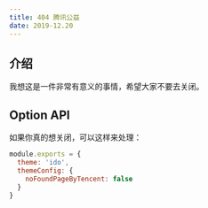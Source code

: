 ```yaml
---
title: 404 腾讯公益
date: 2019-12.20
---
```


## 介绍

我想这是一件非常有意义的事情，希望大家不要去关闭。

## Option API

如果你真的想关闭，可以这样来处理：

```js
module.exports = {
  theme: 'ido',
  themeConfig: {
    noFoundPageByTencent: false
  }  
}
```
